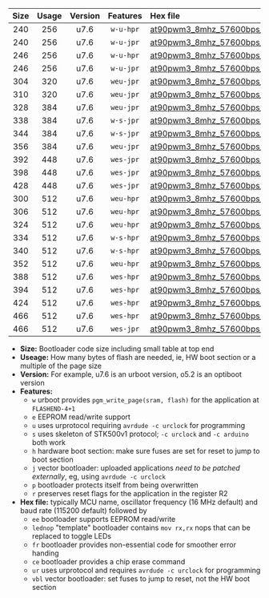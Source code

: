 |Size|Usage|Version|Features|Hex file|
|:-:|:-:|:-:|:-:|:--|
|240|256|u7.6|`w-u-hpr`|[at90pwm3_8mhz_57600bps_ur.hex](https://raw.githubusercontent.com/stefanrueger/urboot/main//at90pwm3_8mhz_57600bps_ur.hex)|
|240|256|u7.6|`w-u-jpr`|[at90pwm3_8mhz_57600bps_ur_vbl.hex](https://raw.githubusercontent.com/stefanrueger/urboot/main//at90pwm3_8mhz_57600bps_ur_vbl.hex)|
|246|256|u7.6|`w-u-hpr`|[at90pwm3_8mhz_57600bps_lednop_ur.hex](https://raw.githubusercontent.com/stefanrueger/urboot/main//at90pwm3_8mhz_57600bps_lednop_ur.hex)|
|246|256|u7.6|`w-u-jpr`|[at90pwm3_8mhz_57600bps_lednop_ur_vbl.hex](https://raw.githubusercontent.com/stefanrueger/urboot/main//at90pwm3_8mhz_57600bps_lednop_ur_vbl.hex)|
|304|320|u7.6|`weu-jpr`|[at90pwm3_8mhz_57600bps_ee_ur_vbl.hex](https://raw.githubusercontent.com/stefanrueger/urboot/main//at90pwm3_8mhz_57600bps_ee_ur_vbl.hex)|
|310|320|u7.6|`weu-jpr`|[at90pwm3_8mhz_57600bps_ee_lednop_ur_vbl.hex](https://raw.githubusercontent.com/stefanrueger/urboot/main//at90pwm3_8mhz_57600bps_ee_lednop_ur_vbl.hex)|
|328|384|u7.6|`weu-jpr`|[at90pwm3_8mhz_57600bps_ee_lednop_fr_ur_vbl.hex](https://raw.githubusercontent.com/stefanrueger/urboot/main//at90pwm3_8mhz_57600bps_ee_lednop_fr_ur_vbl.hex)|
|338|384|u7.6|`w-s-jpr`|[at90pwm3_8mhz_57600bps_vbl.hex](https://raw.githubusercontent.com/stefanrueger/urboot/main//at90pwm3_8mhz_57600bps_vbl.hex)|
|344|384|u7.6|`w-s-jpr`|[at90pwm3_8mhz_57600bps_lednop_vbl.hex](https://raw.githubusercontent.com/stefanrueger/urboot/main//at90pwm3_8mhz_57600bps_lednop_vbl.hex)|
|356|384|u7.6|`weu-jpr`|[at90pwm3_8mhz_57600bps_ee_lednop_fr_ce_ur_vbl.hex](https://raw.githubusercontent.com/stefanrueger/urboot/main//at90pwm3_8mhz_57600bps_ee_lednop_fr_ce_ur_vbl.hex)|
|392|448|u7.6|`wes-jpr`|[at90pwm3_8mhz_57600bps_ee_vbl.hex](https://raw.githubusercontent.com/stefanrueger/urboot/main//at90pwm3_8mhz_57600bps_ee_vbl.hex)|
|398|448|u7.6|`wes-jpr`|[at90pwm3_8mhz_57600bps_ee_lednop_vbl.hex](https://raw.githubusercontent.com/stefanrueger/urboot/main//at90pwm3_8mhz_57600bps_ee_lednop_vbl.hex)|
|428|448|u7.6|`wes-jpr`|[at90pwm3_8mhz_57600bps_ee_lednop_fr_vbl.hex](https://raw.githubusercontent.com/stefanrueger/urboot/main//at90pwm3_8mhz_57600bps_ee_lednop_fr_vbl.hex)|
|300|512|u7.6|`weu-hpr`|[at90pwm3_8mhz_57600bps_ee_ur.hex](https://raw.githubusercontent.com/stefanrueger/urboot/main//at90pwm3_8mhz_57600bps_ee_ur.hex)|
|306|512|u7.6|`weu-hpr`|[at90pwm3_8mhz_57600bps_ee_lednop_ur.hex](https://raw.githubusercontent.com/stefanrueger/urboot/main//at90pwm3_8mhz_57600bps_ee_lednop_ur.hex)|
|324|512|u7.6|`weu-hpr`|[at90pwm3_8mhz_57600bps_ee_lednop_fr_ur.hex](https://raw.githubusercontent.com/stefanrueger/urboot/main//at90pwm3_8mhz_57600bps_ee_lednop_fr_ur.hex)|
|334|512|u7.6|`w-s-hpr`|[at90pwm3_8mhz_57600bps.hex](https://raw.githubusercontent.com/stefanrueger/urboot/main//at90pwm3_8mhz_57600bps.hex)|
|340|512|u7.6|`w-s-hpr`|[at90pwm3_8mhz_57600bps_lednop.hex](https://raw.githubusercontent.com/stefanrueger/urboot/main//at90pwm3_8mhz_57600bps_lednop.hex)|
|352|512|u7.6|`weu-hpr`|[at90pwm3_8mhz_57600bps_ee_lednop_fr_ce_ur.hex](https://raw.githubusercontent.com/stefanrueger/urboot/main//at90pwm3_8mhz_57600bps_ee_lednop_fr_ce_ur.hex)|
|388|512|u7.6|`wes-hpr`|[at90pwm3_8mhz_57600bps_ee.hex](https://raw.githubusercontent.com/stefanrueger/urboot/main//at90pwm3_8mhz_57600bps_ee.hex)|
|394|512|u7.6|`wes-hpr`|[at90pwm3_8mhz_57600bps_ee_lednop.hex](https://raw.githubusercontent.com/stefanrueger/urboot/main//at90pwm3_8mhz_57600bps_ee_lednop.hex)|
|424|512|u7.6|`wes-hpr`|[at90pwm3_8mhz_57600bps_ee_lednop_fr.hex](https://raw.githubusercontent.com/stefanrueger/urboot/main//at90pwm3_8mhz_57600bps_ee_lednop_fr.hex)|
|466|512|u7.6|`wes-hpr`|[at90pwm3_8mhz_57600bps_ee_lednop_fr_ce.hex](https://raw.githubusercontent.com/stefanrueger/urboot/main//at90pwm3_8mhz_57600bps_ee_lednop_fr_ce.hex)|
|466|512|u7.6|`wes-jpr`|[at90pwm3_8mhz_57600bps_ee_lednop_fr_ce_vbl.hex](https://raw.githubusercontent.com/stefanrueger/urboot/main//at90pwm3_8mhz_57600bps_ee_lednop_fr_ce_vbl.hex)|

- **Size:** Bootloader code size including small table at top end
- **Useage:** How many bytes of flash are needed, ie, HW boot section or a multiple of the page size
- **Version:** For example, u7.6 is an urboot version, o5.2 is an optiboot version
- **Features:**
  + `w` urboot provides `pgm_write_page(sram, flash)` for the application at `FLASHEND-4+1`
  + `e` EEPROM read/write support
  + `u` uses urprotocol requiring `avrdude -c urclock` for programming
  + `s` uses skeleton of STK500v1 protocol; `-c urclock` and `-c arduino` both work
  + `h` hardware boot section: make sure fuses are set for reset to jump to boot section
  + `j` vector bootloader: uploaded applications *need to be patched externally*, eg, using `avrdude -c urclock`
  + `p` bootloader protects itself from being overwritten
  + `r` preserves reset flags for the application in the register R2
- **Hex file:** typically MCU name, oscillator frequency (16 MHz default) and baud rate (115200 default) followed by
  + `ee` bootloader supports EEPROM read/write
  + `lednop` "template" bootloader contains `mov rx,rx` nops that can be replaced to toggle LEDs
  + `fr` bootloader provides non-essential code for smoother error handing
  + `ce` bootloader provides a chip erase command
  + `ur` uses urprotocol and requires `avrdude -c urclock` for programming
  + `vbl` vector bootloader: set fuses to jump to reset, not the HW boot section

